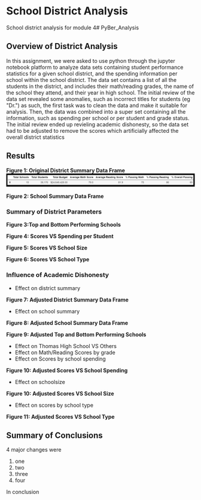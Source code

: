 # School District Analysis
School district analysis for module 4# PyBer_Analysis
## **Overview of District Analysis**
In this assignment, we were asked to use python through the jupyter notebook platform to analyze data sets containing student performance statistics for a given school district, and the spending information per school within the school district. The data set contains a list of all the students in the district, and includes their math/reading grades, the name of the school they attend, and their year in high school. The initial review of the data set revealed some anomalies, such as incorrect titles for students (eg "Dr.") as such, the first task was to clean the data and make it suitable for analysis. Then, the data was combined into a super set containing all the information, such as spending per school or per student and grade status. The initial review ended up revieling academic dishonesty, so the data set had to be adjusted to remove the scores which artificially affected the overall district statistics
## **Results**
**Figure 1: Original District Summary Data Frame**
![alt text](https://github.com/aamotz001/School_District_Analysis/blob/main/Images_for_Analysis/F1_Original%20Dist_Summary.png)

**Figure 2: School Summary Data Frame**

### Summary of District Parameters

**Figure 3:Top and Bottom Performing Schools**

**Figure 4: Scores VS Spending per Student**

**Figure 5: Scores VS School Size**

**Figure 6: Scores VS School Type**

### Influence of Academic Dishonesty

- Effect on district summary

**Figure 7: Adjusted District Summary Data Frame**

- Effect on school summary

**Figure 8: Adjusted School Summary Data Frame**

**Figure 9: Adjusted Top and Bottom Performing Schools**

- Effect on Thomas High School VS Others
- Effect on Math/Reading Scores by grade
- Effect on Scores by school spending

**Figure 10: Adjusted Scores VS School Spending**

- Effect on schoolsize

**Figure 10: Adjusted Scores VS School Size**

- Effect on scores by school type

**Figure 11: Adjusted Scores VS School Type**

## Summary of Conclusions
4 major changes were
1. one
2. two
3. three
4. four

In conclusion
